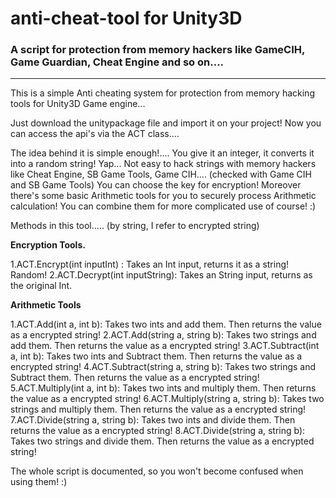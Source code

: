 # anti-cheat-tool for Unity3D #
### A script for protection from memory hackers like GameCIH, Game Guardian, Cheat Engine and so on.... ###

********************************************************************
This is a simple Anti cheating system for protection from memory hacking tools for Unity3D Game engine...

Just download the unitypackage file and import it on your project!
Now you can access the api's via the ACT class....

The idea behind it is simple enough!....
You give it an integer, it converts it into a random string!
Yap...
Not easy to hack strings with memory hackers like Cheat Engine, SB Game Tools, Game CIH....
(checked with Game CIH and SB Game Tools)
You can choose the key for encryption!
Moreover there's some basic Arithmetic tools for you to securely process Arithmetic calculation!
You can combine them for more complicated use of course! :)


Methods in this tool..... (by string, I refer to encrypted string)

**Encryption Tools.**

1.ACT.Encrypt(int inputInt) : Takes an Int input, returns it as a string! Random!
2.ACT.Decrypt(int inputString): Takes an String input, returns as the original Int.


**Arithmetic Tools​**

1.ACT.Add(int a, int b): Takes two ints and add them. Then returns the value as a encrypted string!
2.ACT.Add(string a, string b): Takes two strings and add them. Then returns the value as a encrypted string!
3.ACT.Subtract(int a, int b): Takes two ints and Subtract them. Then returns the value as a encrypted string!
4.ACT.Subtract(string a, string b): Takes two strings and Subtract them. Then returns the value as a encrypted string!
5.ACT.Multiply(int a, int b): Takes two ints and multiply them. Then returns the value as a encrypted string!
6.ACT.Multiply(string a, string b): Takes two strings and multiply them. Then returns the value as a encrypted string!
7.ACT.Divide(string a, string b): Takes two ints and divide them. Then returns the value as a encrypted string!
8.ACT.Divide(string a, string b): Takes two strings and divide them. Then returns the value as a encrypted string!



The whole script is documented, so you won't become confused when using them! :)
